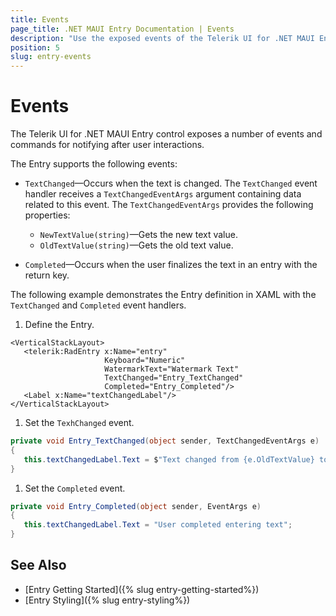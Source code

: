 ```yaml
---
title: Events
page_title: .NET MAUI Entry Documentation | Events
description: "Use the exposed events of the Telerik UI for .NET MAUI Entry control."
position: 5
slug: entry-events
---
```


# Events

The Telerik UI for .NET MAUI Entry control exposes a number of events and commands for notifying after user interactions.

The Entry supports the following events:

* `TextChanged`&mdash;Occurs when the text is changed. The `TextChanged` event handler receives a `TextChangedEventArgs` argument containing data related to this event. The `TextChangedEventArgs` provides the following properties:
	* `NewTextValue(string)`&mdash;Gets the new text value.
	* `OldTextValue(string)`&mdash;Gets the old text value.

* `Completed`&mdash;Occurs when the user finalizes the text in an entry with the return key.

The following example demonstrates the Entry definition in XAML with the `TextChanged` and `Completed` event handlers.

1. Define the Entry.

 ```XAML
<VerticalStackLayout>
    <telerik:RadEntry x:Name="entry"
                      Keyboard="Numeric"
                      WatermarkText="Watermark Text"
                      TextChanged="Entry_TextChanged"
                      Completed="Entry_Completed"/>
    <Label x:Name="textChangedLabel"/>
</VerticalStackLayout>
 ```

1. Set the `TexhChanged` event.

 ```C#
private void Entry_TextChanged(object sender, TextChangedEventArgs e)
{
    this.textChangedLabel.Text = $"Text changed from {e.OldTextValue} to {e.NewTextValue}";
}
 ```

1. Set the `Completed` event.

 ```C#
private void Entry_Completed(object sender, EventArgs e)
{
    this.textChangedLabel.Text = "User completed entering text";
}
 ```

## See Also

- [Entry Getting Started]({% slug entry-getting-started%})
- [Entry Styling]({% slug entry-styling%})
